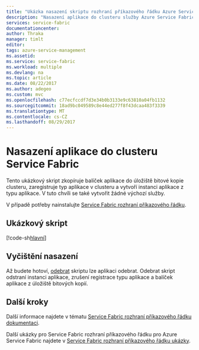 ```yaml
---
title: "Ukázka nasazení skriptu rozhraní příkazového řádku Azure Service Fabric"
description: "Nasazení aplikace do clusteru služby Azure Service Fabric pomocí rozhraní příkazového řádku Azure Service Fabric"
services: service-fabric
documentationcenter: 
author: Thraka
manager: timlt
editor: 
tags: azure-service-management
ms.assetid: 
ms.service: service-fabric
ms.workload: multiple
ms.devlang: na
ms.topic: article
ms.date: 08/22/2017
ms.author: adegeo
ms.custom: mvc
ms.openlocfilehash: c77ecfccdf7d3e34b0b3133e9c63810a04fb1132
ms.sourcegitcommit: 18ad9bc049589c8e44ed277f8f43dcaa483f3339
ms.translationtype: MT
ms.contentlocale: cs-CZ
ms.lasthandoff: 08/29/2017
---
```

# <a name="deploy-an-application-to-a-service-fabric-cluster"></a>Nasazení aplikace do clusteru Service Fabric

Tento ukázkový skript zkopíruje balíček aplikace do úložiště bitové kopie clusteru, zaregistruje typ aplikace v clusteru a vytvoří instanci aplikace z typu aplikace. V tuto chvíli se také vytvořit žádné výchozí služby.

V případě potřeby nainstalujte [Service Fabric rozhraní příkazového řádku](../service-fabric-cli.md).

## <a name="sample-script"></a>Ukázkový skript

[!code-sh[hlavní](../../../cli_scripts/service-fabric/deploy-application/deploy-application.sh "nasazení aplikace do clusteru")]

## <a name="clean-up-deployment"></a>Vyčištění nasazení

Až budete hotoví, [odebrat](cli-remove-application.md) skriptu lze aplikaci odebrat. Odebrat skript odstraní instanci aplikace, zrušení registrace typu aplikace a balíček aplikace z úložiště bitových kopií.

## <a name="next-steps"></a>Další kroky

Další informace najdete v tématu [Service Fabric rozhraní příkazového řádku dokumentaci](../service-fabric-cli.md).

Další ukázky pro Service Fabric rozhraní příkazového řádku pro Azure Service Fabric najdete v [Service Fabric rozhraní příkazového řádku ukázky](../samples-cli.md).
